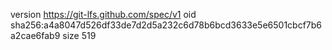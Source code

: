 version https://git-lfs.github.com/spec/v1
oid sha256:a4a8047d526df33de7d2d5a232c6d78b6bcd3633e5e6501cbcf7b6a2cae6fab9
size 519
